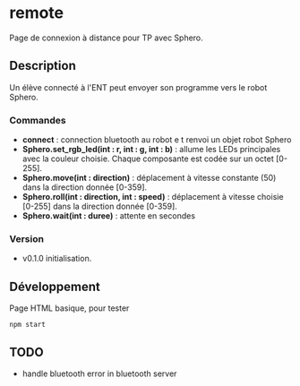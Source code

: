 # remote

Page de connexion à distance pour TP avec Sphero.

## Description

Un élève connecté à l'ENT peut envoyer son programme vers le robot Sphero.

### Commandes

 * **connect** : connection bluetooth au robot e
 t renvoi un objet robot Sphero
 *  **Sphero.set_rgb_led(int : r, int : g, int : b)** : allume les LEDs principales avec la couleur choisie. Chaque composante est codée sur un octet \[0-255\].
 * **Sphero.move(int : direction)** : déplacement à vitesse constante (50) dans la direction donnée \[0-359\].
 * **Sphero.roll(int : direction, int : speed)** : déplacement à vitesse choisie \[0-255\] dans la direction donnée \[0-359\].
 * **Sphero.wait(int : duree)** : attente en secondes

### Version

* v0.1.0 initialisation.

## Développement

Page HTML basique, pour tester

`npm start`


## TODO

 * handle bluetooth error in bluetooth server

